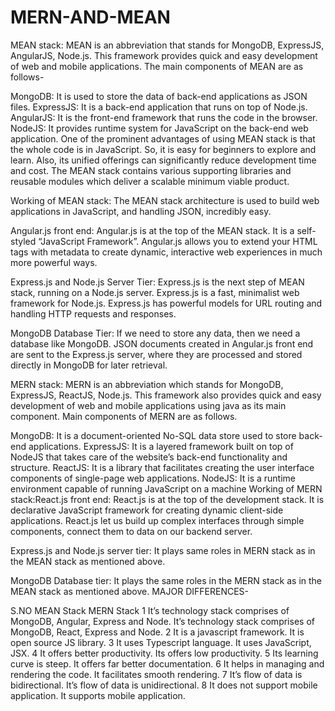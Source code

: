 # MERN-AND-MEAN
MEAN stack: MEAN is an abbreviation that stands for MongoDB, ExpressJS, AngularJS, Node.js. This framework provides quick and easy development of web and mobile applications. The main components of MEAN are as follows-

MongoDB: It is used to store the data of back-end applications as JSON files.
ExpressJS: It is a back-end application that runs on top of Node.js.
AngularJS: It is the front-end framework that runs the code in the browser.
NodeJS: It provides runtime system for JavaScript on the back-end web application.
One of the prominent advantages of using MEAN stack is that the whole code is in JavaScript. So, it is easy for beginners to explore and learn. Also, its unified offerings can significantly reduce development time and cost. The MEAN stack contains various supporting libraries and reusable modules which deliver a scalable minimum viable product.

Working of MEAN stack: The MEAN stack architecture is used to build web applications in JavaScript, and handling JSON, incredibly easy.

Angular.js front end: Angular.js is at the top of the MEAN stack. It is a self-styled “JavaScript Framework”. Angular.js allows you to extend your HTML tags with metadata to create dynamic, interactive web experiences in much more powerful ways.

Express.js and Node.js Server Tier: Express.js is the next step of MEAN stack, running on a Node.js server. Express.js is a fast, minimalist web framework for Node.js. Express.js has powerful models for URL routing and handling HTTP requests and responses.

MongoDB Database Tier: If we need to store any data, then we need a database like MongoDB. JSON documents created in Angular.js front end are sent to the Express.js server, where they are processed and stored directly in MongoDB for later retrieval.

MERN stack: MERN is an abbreviation which stands for MongoDB, ExpressJS, ReactJS, Node.js. This framework also provides quick and easy development of web and mobile applications using java as its main component. Main components of MERN are as follows.

MongoDB: It is a document-oriented No-SQL data store used to store back-end applications.
ExpressJS: It is a layered framework built on top of NodeJS that takes care of the website’s back-end functionality and structure.
ReactJS: It is a library that facilitates creating the user interface components of single-page web applications.
NodeJS: It is a runtime environment capable of running JavaScript on a machine
Working of MERN stack:React.js front end: React.js is at the top of the development stack. It is declarative JavaScript framework for creating dynamic client-side applications. React.js let us build up complex interfaces through simple components, connect them to data on our backend server.

Express.js and Node.js server tier: It plays same roles in MERN stack as in the MEAN stack as mentioned above.

MongoDB Database tier: It plays the same roles in the MERN stack as in the MEAN stack as mentioned above.
MAJOR DIFFERENCES-

S.NO	MEAN Stack	MERN Stack
1	It’s technology stack comprises of MongoDB, Angular, Express and Node.	It’s technology stack comprises of MongoDB, React, Express and Node.
2	It is a javascript framework.	It is open source JS library.
3	It uses Typescript language.	It uses JavaScript, JSX.
4	It offers better productivity.	Its offers low productivity.
5	Its learning curve is steep.	It offers far better documentation.
6	It helps in managing and rendering the code. 	It facilitates smooth rendering.
7	It’s flow of data is bidirectional.	It’s flow of data is unidirectional.
8	It does not support mobile application.	It supports mobile application.

